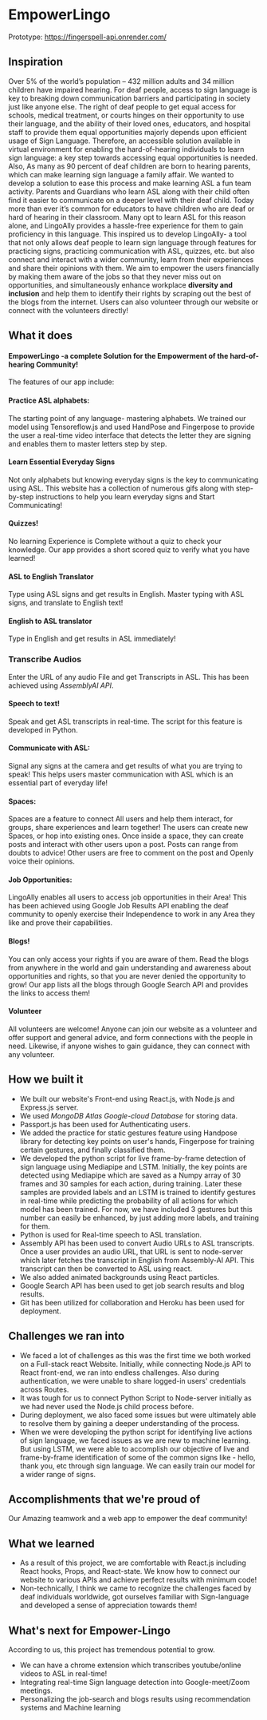 # EmpowerLingo

Prototype: https://fingerspell-api.onrender.com/
## Inspiration
Over 5% of the world’s population  – 432 million adults and 34 million children have impaired hearing. For deaf people, access to sign language is key to breaking down communication barriers and participating in society just like anyone else. The right of deaf people to get equal access for schools, medical treatment, or courts hinges on their opportunity to use their language, and the ability of their loved ones, educators, and hospital staff to provide them equal opportunities majorly depends upon efficient usage of Sign Language. Therefore, an accessible solution available in virtual environment for enabling the hard-of-hearing individuals to learn sign language: a key step towards accessing equal opportunities is needed.
Also, As many as 90 percent of deaf children are born to hearing parents, which can make learning sign language a family affair. We wanted to develop a solution to ease this process and make learning ASL a fun team activity. Parents and Guardians who learn ASL along with their child often find it easier to communicate on a deeper level with their deaf child. 
Today more than ever it’s common for educators to have children who are deaf or hard of hearing in their classroom. Many opt to learn ASL for this reason alone, and LingoAlly provides a hassle-free experience for them to gain proficiency in this language.
This inspired us to develop LingoAlly- a tool that not only allows deaf people to learn sign language through features for practicing signs, practicing communication with ASL, quizzes, etc. but also connect and interact with a wider community, learn from their experiences and share their opinions with them. We aim to empower the users financially by making them aware of the jobs so that they never miss out on opportunities, and simultaneously enhance workplace **diversity and inclusion** and help them to identify their rights by scraping out the best of the blogs from the internet. Users can also volunteer through our website or connect with the volunteers directly!

## What it does
#### EmpowerLingo -a complete Solution for the Empowerment of the hard-of-hearing Community!
The features of our app include:
#### Practice ASL alphabets:
The starting point of any language- mastering alphabets. We trained our model using Tensoreflow.js and used HandPose and Fingerpose to provide the user a real-time video interface that detects the letter they are signing and enables them to master letters step by step. 
#### Learn Essential Everyday Signs
Not only alphabets but knowing everyday signs is the key to communicating using ASL. This website has a collection of numerous gifs along with step-by-step instructions to help you learn everyday signs and Start Communicating!
#### Quizzes!
No learning Experience is Complete without a quiz to check your knowledge. Our app provides a short scored quiz to verify what you have learned!
#### ASL to English Translator
Type using ASL signs and get results in English. Master typing with ASL signs, and translate to English text!
#### English to ASL translator
Type in English and get results in ASL immediately!
### Transcribe Audios
Enter the URL of any audio File and get Transcripts in ASL. This has been achieved using *AssemblyAI API*.
#### Speech to text!
Speak and get ASL transcripts in real-time. The script for this feature is developed in Python. 
#### Communicate with ASL:
Signal any signs at the camera and get results of what you are trying to speak! This helps users master communication with ASL which is an essential part of everyday life!
#### Spaces:
Spaces are a feature to connect All users and help them interact, for groups, share experiences and learn together! The users can create new Spaces, or hop into existing ones. Once inside a space, they can create posts and interact with other users upon a post. Posts can range from doubts to advice!  Other users are free to comment on the post and Openly voice their opinions.
#### Job Opportunities:
LingoAlly enables all users to access job opportunities in their Area! This has been achieved using Google Job Results API enabling the deaf community to openly exercise their Independence to work in any Area they like and prove their capabilities. 
#### Blogs!
You can only access your rights if you are aware of them. Read the blogs from anywhere in the world and gain understanding and awareness about opportunities and rights, so that you are never denied the opportunity to grow! Our app lists all the blogs through Google Search API and provides the links to access them!
#### Volunteer
All volunteers are welcome! Anyone can join our website as a volunteer and offer support and general advice, and form connections with the people in need. Likewise, if anyone wishes to gain guidance, they can connect with any volunteer.

## How we built it
- We built our website's Front-end using React.js, with Node.js and Express.js server. 
- We used *MongoDB Atlas Google-cloud Database* for storing data. 
- Passport.js has been used for Authenticating users.
- We added the practice for static gestures feature using Handpose library for detecting key points on user's hands, Fingerpose for training certain gestures, and finally classified them. 
- We developed the python script for live frame-by-frame detection of sign language using Mediapipe and LSTM. Initially, the key points are detected using Mediapipe which are saved as a Numpy array of 30 frames and 30 samples for each action, during training. Later these samples are provided labels and an LSTM is trained to identify gestures in real-time while predicting the probability of all actions for which model has been trained. For now, we have included 3 gestures but this number can easily be enhanced, by just adding more labels, and training for them.
- Python is used for Real-time speech to ASL translation. 
- Assembly API has been used to convert Audio URLs to ASL transcripts. Once a user provides an audio URL, that URL is sent to node-server which later fetches the transcript in English from Assembly-AI API. This transcript can then be converted to ASL using react. 
- We also added animated backgrounds using React particles. 
- Google Search API has been used to get job search results and blog results. 
- Git has been utilized for collaboration and Heroku has been used for deployment.

## Challenges we ran into
- We faced a lot of challenges as this was the first time we both worked on a Full-stack react Website. Initially, while connecting Node.js API to React front-end, we ran into endless challenges. Also during authentication, we were unable to share logged-in users' credentials across Routes.
- It was tough for us to connect Python Script to Node-server initially as we had never used the Node.js child process before. 
- During deployment, we also faced some issues but were ultimately able to resolve them by gaining a deeper understanding of the process.
- When we were developing the python script for identifying live actions of sign language, we faced issues as we are new to machine learning. But using LSTM, we were able to accomplish our objective of live and frame-by-frame identification of some of the common signs like - hello, thank you, etc through sign language. We can easily train our model for a wider range of signs.

## Accomplishments that we're proud of
Our Amazing teamwork and a web app to empower the deaf community!

## What we learned
- As a result of this project, we are comfortable with React.js including React hooks, Props, and React-state. We know how to connect our website to various APIs and achieve perfect results with minimum code!
- Non-technically, I think we came to recognize the challenges faced by deaf individuals worldwide, got ourselves familiar with Sign-language and developed a sense of appreciation towards them!

## What's next for Empower-Lingo
According to us, this project has tremendous potential to grow.
- We can have a chrome extension which transcribes youtube/online videos to ASL in real-time!
- Integrating real-time Sign language detection into Google-meet/Zoom meetings.
- Personalizing the job-search and blogs results using recommendation systems and Machine learning
